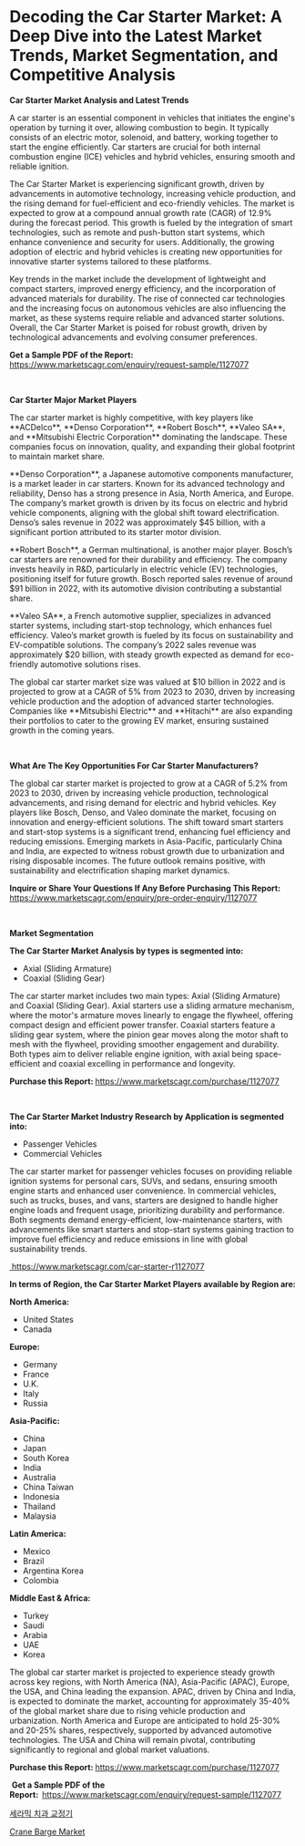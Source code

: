 <p><h1>Decoding the Car Starter Market: A Deep Dive into the Latest Market Trends, Market Segmentation, and Competitive Analysis</h1></p><p><strong>Car Starter Market Analysis and Latest Trends</strong></p>
<p><p>A car starter is an essential component in vehicles that initiates the engine's operation by turning it over, allowing combustion to begin. It typically consists of an electric motor, solenoid, and battery, working together to start the engine efficiently. Car starters are crucial for both internal combustion engine (ICE) vehicles and hybrid vehicles, ensuring smooth and reliable ignition.</p><p>The Car Starter Market is experiencing significant growth, driven by advancements in automotive technology, increasing vehicle production, and the rising demand for fuel-efficient and eco-friendly vehicles. The market is expected to grow at a compound annual growth rate (CAGR) of 12.9% during the forecast period. This growth is fueled by the integration of smart technologies, such as remote and push-button start systems, which enhance convenience and security for users. Additionally, the growing adoption of electric and hybrid vehicles is creating new opportunities for innovative starter systems tailored to these platforms.</p><p>Key trends in the market include the development of lightweight and compact starters, improved energy efficiency, and the incorporation of advanced materials for durability. The rise of connected car technologies and the increasing focus on autonomous vehicles are also influencing the market, as these systems require reliable and advanced starter solutions. Overall, the Car Starter Market is poised for robust growth, driven by technological advancements and evolving consumer preferences.</p></p>
<p><strong>Get a Sample PDF of the Report:&nbsp;</strong> <a href="https://www.marketscagr.com/enquiry/request-sample/1127077?utm_campaign=1126&utm_medium=2&utm_source=Github&utm_content=ia&utm_term=23012025&utm_id=car-starter">https://www.marketscagr.com/enquiry/request-sample/1127077</a></p>
<p>&nbsp;</p>
<p><strong>Car Starter Major Market Players</strong></p>
<p><p>The car starter market is highly competitive, with key players like **ACDelco**, **Denso Corporation**, **Robert Bosch**, **Valeo SA**, and **Mitsubishi Electric Corporation** dominating the landscape. These companies focus on innovation, quality, and expanding their global footprint to maintain market share.</p><p>**Denso Corporation**, a Japanese automotive components manufacturer, is a market leader in car starters. Known for its advanced technology and reliability, Denso has a strong presence in Asia, North America, and Europe. The company’s market growth is driven by its focus on electric and hybrid vehicle components, aligning with the global shift toward electrification. Denso’s sales revenue in 2022 was approximately $45 billion, with a significant portion attributed to its starter motor division.</p><p>**Robert Bosch**, a German multinational, is another major player. Bosch’s car starters are renowned for their durability and efficiency. The company invests heavily in R&D, particularly in electric vehicle (EV) technologies, positioning itself for future growth. Bosch reported sales revenue of around $91 billion in 2022, with its automotive division contributing a substantial share.</p><p>**Valeo SA**, a French automotive supplier, specializes in advanced starter systems, including start-stop technology, which enhances fuel efficiency. Valeo’s market growth is fueled by its focus on sustainability and EV-compatible solutions. The company’s 2022 sales revenue was approximately $20 billion, with steady growth expected as demand for eco-friendly automotive solutions rises.</p><p>The global car starter market size was valued at $10 billion in 2022 and is projected to grow at a CAGR of 5% from 2023 to 2030, driven by increasing vehicle production and the adoption of advanced starter technologies. Companies like **Mitsubishi Electric** and **Hitachi** are also expanding their portfolios to cater to the growing EV market, ensuring sustained growth in the coming years.</p></p>
<p>&nbsp;</p>
<p><strong>What Are The Key Opportunities For Car Starter Manufacturers?</strong></p>
<p><p>The global car starter market is projected to grow at a CAGR of 5.2% from 2023 to 2030, driven by increasing vehicle production, technological advancements, and rising demand for electric and hybrid vehicles. Key players like Bosch, Denso, and Valeo dominate the market, focusing on innovation and energy-efficient solutions. The shift toward smart starters and start-stop systems is a significant trend, enhancing fuel efficiency and reducing emissions. Emerging markets in Asia-Pacific, particularly China and India, are expected to witness robust growth due to urbanization and rising disposable incomes. The future outlook remains positive, with sustainability and electrification shaping market dynamics.</p></p>
<p><strong>Inquire or Share Your Questions If Any Before Purchasing This Report:</strong> <a href="https://www.marketscagr.com/enquiry/pre-order-enquiry/1127077?utm_campaign=1126&utm_medium=2&utm_source=Github&utm_content=ia&utm_term=23012025&utm_id=car-starter">https://www.marketscagr.com/enquiry/pre-order-enquiry/1127077</a></p>
<p>&nbsp;</p>
<p><strong>Market Segmentation</strong></p>
<p><strong>The Car Starter Market Analysis by types is segmented into:</strong></p>
<p><ul><li>Axial (Sliding Armature)</li><li>Coaxial (Sliding Gear)</li></ul></p>
<p><p>The car starter market includes two main types: Axial (Sliding Armature) and Coaxial (Sliding Gear). Axial starters use a sliding armature mechanism, where the motor's armature moves linearly to engage the flywheel, offering compact design and efficient power transfer. Coaxial starters feature a sliding gear system, where the pinion gear moves along the motor shaft to mesh with the flywheel, providing smoother engagement and durability. Both types aim to deliver reliable engine ignition, with axial being space-efficient and coaxial excelling in performance and longevity.</p></p>
<p><strong>Purchase this Report:&nbsp;</strong><a href="https://www.marketscagr.com/purchase/1127077?utm_campaign=1126&utm_medium=2&utm_source=Github&utm_content=ia&utm_term=23012025&utm_id=car-starter">https://www.marketscagr.com/purchase/1127077</a></p>
<p>&nbsp;</p>
<p><strong>The Car Starter Market Industry Research by Application is segmented into:</strong></p>
<p><ul><li>Passenger Vehicles</li><li>Commercial Vehicles</li></ul></p>
<p><p>The car starter market for passenger vehicles focuses on providing reliable ignition systems for personal cars, SUVs, and sedans, ensuring smooth engine starts and enhanced user convenience. In commercial vehicles, such as trucks, buses, and vans, starters are designed to handle higher engine loads and frequent usage, prioritizing durability and performance. Both segments demand energy-efficient, low-maintenance starters, with advancements like smart starters and stop-start systems gaining traction to improve fuel efficiency and reduce emissions in line with global sustainability trends.</p></p>
<p><a href="https://www.marketscagr.com/car-starter-r1127077?utm_campaign=1126&utm_medium=2&utm_source=Github&utm_content=ia&utm_term=23012025&utm_id=car-starter">&nbsp;https://www.marketscagr.com/car-starter-r1127077</a></p>
<p><strong>In terms of Region, the Car Starter Market Players available by Region are:</strong></p>
<p>
    <p> <strong> North America: </strong>
        <ul>
            <li>United States</li>
            <li>Canada</li>
        </ul>
        </p> 
    <p> <strong> Europe: </strong>
        <ul>
            <li>Germany</li>
            <li>France</li>
            <li>U.K.</li>
            <li>Italy</li>
            <li>Russia</li>
        </ul>
        </p> 
    <p> <strong> Asia-Pacific: </strong>
        <ul>
            <li>China</li>
            <li>Japan</li>
            <li>South Korea</li>
            <li>India</li>
            <li>Australia</li>
            <li>China Taiwan</li>
            <li>Indonesia</li>
            <li>Thailand</li>
            <li>Malaysia</li>
        </ul>
        </p> 
    <p> <strong> Latin America: </strong>
        <ul>
            <li>Mexico</li>
            <li>Brazil</li>
            <li>Argentina Korea</li>
            <li>Colombia</li>
        </ul>
        </p> 
    <p> <strong> Middle East & Africa: </strong>
        <ul>
            <li>Turkey</li>
            <li>Saudi</li>
            <li>Arabia</li>
            <li>UAE</li>
            <li>Korea</li>
        </ul>
    </p>
    </p>
<p><p>The global car starter market is projected to experience steady growth across key regions, with North America (NA), Asia-Pacific (APAC), Europe, the USA, and China leading the expansion. APAC, driven by China and India, is expected to dominate the market, accounting for approximately 35-40% of the global market share due to rising vehicle production and urbanization. North America and Europe are anticipated to hold 25-30% and 20-25% shares, respectively, supported by advanced automotive technologies. The USA and China will remain pivotal, contributing significantly to regional and global market valuations.</p></p>
<p><strong>Purchase this Report: </strong><a href="https://www.marketscagr.com/purchase/1127077?utm_campaign=1126&utm_medium=2&utm_source=Github&utm_content=ia&utm_term=23012025&utm_id=car-starter">https://www.marketscagr.com/purchase/1127077</a></p>
<p>&nbsp;<strong>Get a Sample PDF of the Report:&nbsp;&nbsp;</strong><a href="https://www.marketscagr.com/enquiry/request-sample/1127077?utm_campaign=1126&utm_medium=2&utm_source=Github&utm_content=ia&utm_term=23012025&utm_id=car-starter">https://www.marketscagr.com/enquiry/request-sample/1127077</a></p>
<p><strong></strong></p>
<p><p><a href="https://github.com/sougarounis/Market-Research-Report-List-6/blob/main/717325733443.md?utm_campaign=1126&utm_medium=2&utm_source=Github&utm_content=ia&utm_term=23012025&utm_id=car-starter">세라믹 치과 교정기</a></p><p><a href="https://github.com/gdfhhhj/Market-Research-Report-List-7/blob/main/crane-barge-market.md?utm_campaign=1126&utm_medium=2&utm_source=Github&utm_content=ia&utm_term=23012025&utm_id=car-starter">Crane Barge Market</a></p></p>